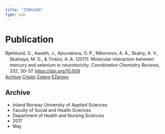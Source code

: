 ```yaml
---
title: "Z5BKGXQK"
type: pub
---
```

<h1>Publication</h1>
<article id="csl-bib-container-Z5BKGXQK" class="csl-bib-container">
  <div class="csl-bib-body" style="line-height: 1.35; padding-left: 1em; text-indent:-1em;">
  <div class="csl-entry">Bj&#xF8;rklund, G., Aaseth, J., Ajsuvakova, O. P., Nikonorov, A. A., Skalny, A. V., Skalnaya, M. G., &amp; Tinkov, A. A. (2017). Molecular interaction between mercury and selenium in neurotoxicity. <i>Coordination Chemistry Reviews</i>, <i>332</i>, 30&#x2013;37. <a href="https://doi.org/10.009">https://doi.org/10.009</a></div>
</div>
  <div class="csl-bib-buttons">
    <a href="#taxonomy-article-Z5BKGXQK" class="csl-bib-button">Archive</a>
    <a href alt="Cristin URL" class="csl-bib-button">Cristin</a>
    <a href alt="Zotero URL" class="csl-bib-button">Zotero</a>
    <a href="http://ezproxy.inn.no/login?url=https://doi.org/10.009" class="csl-bib-button">EZproxy</a>
  </div>
  <div id="csl-bib-meta-container-Z5BKGXQK"></div>
</article>
<div id="csl-bib-meta-Z5BKGXQK" class="csl-bib-meta">
  <article id="taxonomy-article-Z5BKGXQK" class="taxonomy-article">
    <h1>Archive</h1>
    <ul>
      <li>Inland Norway University of Applied Sciences</li>
      <li>Faculty of Social and Health Sciences</li>
      <li>Department of Health and Nursing Sciences</li>
      <li>2017</li>
      <li>May</li>
    </ul>
  </article>
</div>
